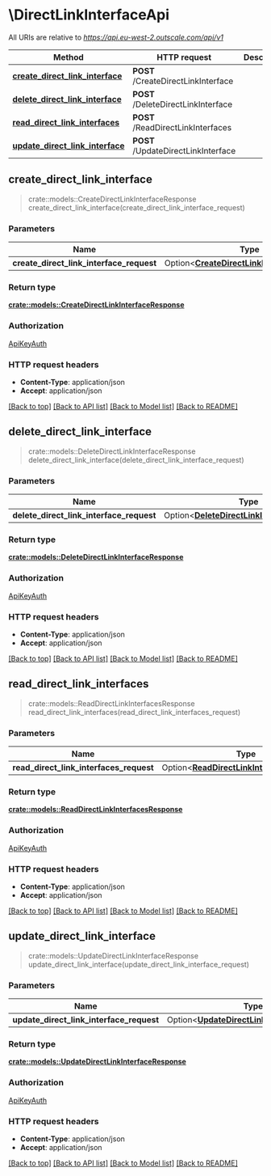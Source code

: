 # \DirectLinkInterfaceApi

All URIs are relative to *https://api.eu-west-2.outscale.com/api/v1*

Method | HTTP request | Description
------------- | ------------- | -------------
[**create_direct_link_interface**](DirectLinkInterfaceApi.md#create_direct_link_interface) | **POST** /CreateDirectLinkInterface | 
[**delete_direct_link_interface**](DirectLinkInterfaceApi.md#delete_direct_link_interface) | **POST** /DeleteDirectLinkInterface | 
[**read_direct_link_interfaces**](DirectLinkInterfaceApi.md#read_direct_link_interfaces) | **POST** /ReadDirectLinkInterfaces | 
[**update_direct_link_interface**](DirectLinkInterfaceApi.md#update_direct_link_interface) | **POST** /UpdateDirectLinkInterface | 



## create_direct_link_interface

> crate::models::CreateDirectLinkInterfaceResponse create_direct_link_interface(create_direct_link_interface_request)


### Parameters


Name | Type | Description  | Required | Notes
------------- | ------------- | ------------- | ------------- | -------------
**create_direct_link_interface_request** | Option<[**CreateDirectLinkInterfaceRequest**](CreateDirectLinkInterfaceRequest.md)> |  |  |

### Return type

[**crate::models::CreateDirectLinkInterfaceResponse**](CreateDirectLinkInterfaceResponse.md)

### Authorization

[ApiKeyAuth](../README.md#ApiKeyAuth)

### HTTP request headers

- **Content-Type**: application/json
- **Accept**: application/json

[[Back to top]](#) [[Back to API list]](../README.md#documentation-for-api-endpoints) [[Back to Model list]](../README.md#documentation-for-models) [[Back to README]](../README.md)


## delete_direct_link_interface

> crate::models::DeleteDirectLinkInterfaceResponse delete_direct_link_interface(delete_direct_link_interface_request)


### Parameters


Name | Type | Description  | Required | Notes
------------- | ------------- | ------------- | ------------- | -------------
**delete_direct_link_interface_request** | Option<[**DeleteDirectLinkInterfaceRequest**](DeleteDirectLinkInterfaceRequest.md)> |  |  |

### Return type

[**crate::models::DeleteDirectLinkInterfaceResponse**](DeleteDirectLinkInterfaceResponse.md)

### Authorization

[ApiKeyAuth](../README.md#ApiKeyAuth)

### HTTP request headers

- **Content-Type**: application/json
- **Accept**: application/json

[[Back to top]](#) [[Back to API list]](../README.md#documentation-for-api-endpoints) [[Back to Model list]](../README.md#documentation-for-models) [[Back to README]](../README.md)


## read_direct_link_interfaces

> crate::models::ReadDirectLinkInterfacesResponse read_direct_link_interfaces(read_direct_link_interfaces_request)


### Parameters


Name | Type | Description  | Required | Notes
------------- | ------------- | ------------- | ------------- | -------------
**read_direct_link_interfaces_request** | Option<[**ReadDirectLinkInterfacesRequest**](ReadDirectLinkInterfacesRequest.md)> |  |  |

### Return type

[**crate::models::ReadDirectLinkInterfacesResponse**](ReadDirectLinkInterfacesResponse.md)

### Authorization

[ApiKeyAuth](../README.md#ApiKeyAuth)

### HTTP request headers

- **Content-Type**: application/json
- **Accept**: application/json

[[Back to top]](#) [[Back to API list]](../README.md#documentation-for-api-endpoints) [[Back to Model list]](../README.md#documentation-for-models) [[Back to README]](../README.md)


## update_direct_link_interface

> crate::models::UpdateDirectLinkInterfaceResponse update_direct_link_interface(update_direct_link_interface_request)


### Parameters


Name | Type | Description  | Required | Notes
------------- | ------------- | ------------- | ------------- | -------------
**update_direct_link_interface_request** | Option<[**UpdateDirectLinkInterfaceRequest**](UpdateDirectLinkInterfaceRequest.md)> |  |  |

### Return type

[**crate::models::UpdateDirectLinkInterfaceResponse**](UpdateDirectLinkInterfaceResponse.md)

### Authorization

[ApiKeyAuth](../README.md#ApiKeyAuth)

### HTTP request headers

- **Content-Type**: application/json
- **Accept**: application/json

[[Back to top]](#) [[Back to API list]](../README.md#documentation-for-api-endpoints) [[Back to Model list]](../README.md#documentation-for-models) [[Back to README]](../README.md)


